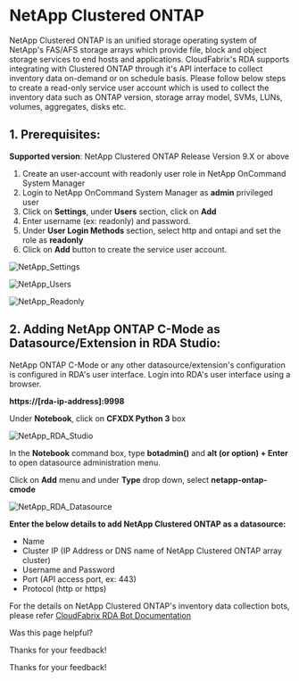 



NetApp Clustered ONTAP
======================

NetApp Clustered ONTAP is an unified storage operating system of NetApp's FAS/AFS storage arrays which provide file, block and object storage services to end hosts and applications. CloudFabrix's RDA supports integrating with Clustered ONTAP through it's API interface to collect inventory data on-demand or on schedule basis. Please follow below steps to create a read-only service user account which is used to collect the inventory data such as ONTAP version, storage array model, SVMs, LUNs, volumes, aggregates, disks etc.

****1\. Prerequisites:****
--------------------------

**Supported version**: NetApp Clustered ONTAP Release Version 9.X or above

1.  Create an user-account with readonly user role in NetApp OnCommand System Manager
2.  Login to NetApp OnCommand System Manager as **admin** privileged user
3.  Click on **Settings**, under **Users** section, click on **Add**
4.  Enter username (ex: readonly) and password.
5.  Under **User Login Methods** section, select http and ontapi and set the role as **readonly**
6.  Click on **Add** button to create the service user account.

![NetApp_Settings](https://bot-docs.cloudfabrix.io/images/rda_integrations/netapp/netapp_settings.png)

![NetApp_Users](https://bot-docs.cloudfabrix.io/images/rda_integrations/netapp/netapp_users.png)

![NetApp_Readonly](https://bot-docs.cloudfabrix.io/images/rda_integrations/netapp/netapp_readonly.png)

****2\. Adding NetApp ONTAP C-Mode as Datasource/Extension in RDA Studio:****
-----------------------------------------------------------------------------

NetApp ONTAP C-Mode or any other datasource/extension's configuration is configured in RDA's user interface. Login into RDA's user interface using a browser.

**https://\[rda-ip-address\]:9998**

Under **Notebook**, click on **CFXDX Python 3** box

![NetApp_RDA_Studio](https://bot-docs.cloudfabrix.io/images/rda_integrations/netapp/netapp_python.png)

In the **Notebook** command box, type **botadmin()** and **alt (or option) + Enter** to open datasource administration menu.

Click on **Add** menu and under **Type** drop down, select **netapp-ontap-cmode**

![NetApp_RDA_Datasource](https://bot-docs.cloudfabrix.io/images/rda_integrations/netapp/netapp_botadmin.png)

**Enter the below details to add NetApp Clustered ONTAP as a datasource:**

*   Name
*   Cluster IP (IP Address or DNS name of NetApp Clustered ONTAP array cluster)
*   Username and Password
*   Port (API access port, ex: 443)
*   Protocol (http or https)

For the details on NetApp Clustered ONTAP's inventory data collection bots, please refer [CloudFabrix RDA Bot Documentation](https://bot-docs.cloudfabrix.io/Extensions/extensions_L_N/#extension-netapp-ontap-cmode "CloudFabrix RDA Bot Documentation")

Was this page helpful?

Thanks for your feedback!

Thanks for your feedback!